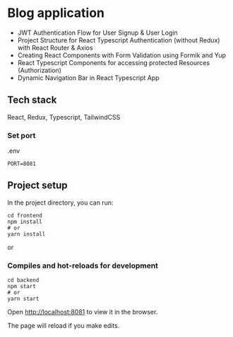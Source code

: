 # Blog application

- JWT Authentication Flow for User Signup & User Login
- Project Structure for React Typescript Authentication (without Redux) with React Router & Axios
- Creating React Components with Form Validation using Formik and Yup
- React Typescript Components for accessing protected Resources (Authorization)
- Dynamic Navigation Bar in React Typescript App

## Tech stack

React, Redux, Typescript, TailwindCSS

### Set port

.env

```
PORT=8081
```

## Project setup

In the project directory, you can run:

```
cd frontend
npm install
# or
yarn install
```

or

### Compiles and hot-reloads for development

```
cd backend
npm start
# or
yarn start
```

Open [http://localhost:8081](http://localhost:8081) to view it in the browser.

The page will reload if you make edits.

